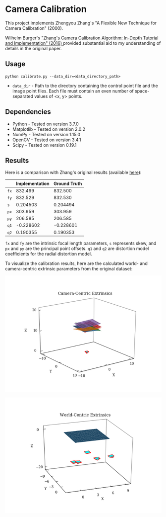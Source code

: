 # Camera Calibration

This project implements Zhengyou Zhang's "A Flexible New Technique for Camera Calibration" (2000).

Wilhelm Burger's ["Zhang's Camera Calibration Algorithm: In-Depth Tutorial and Implementation" (2016) ](http://staff.fh-hagenberg.at/burger/publications/reports/2016Calibration/Burger-CameraCalibration-20160516.pdf) provided substantial aid to my understanding of details in the original paper.

## Usage

`python calibrate.py --data_dir=<data_directory_path>`

* `data_dir` - Path to the directory containing the control point file and the image point files. Each file must contain an even number of space-separated values of <x, y> points.

## Dependencies

* Python - Tested on version 3.7.0
* Matplotlib - Tested on version 2.0.2
* NumPy - Tested on version 1.15.0
* OpenCV - Tested on version 3.4.1
* Scipy - Tested on version 0.19.1

## Results

Here is a comparison  with Zhang's original results (available [here](https://www.microsoft.com/en-us/research/uploads/prod/2016/12/completecalibration.txt)):

|    | Implementation | Ground Truth   |
|----|----------------|----------------|
|`fx`| 832.499        | 832.500        |
|`fy`| 832.529        | 832.530        |
|`s` |   0.204503     |   0.204494     |
|`px`| 303.959        | 303.959        |
|`py`| 206.585        | 206.585        |
|`q1`|  -0.228602     |  -0.228601     |
|`q2`|   0.190355     |   0.190353     |

`fx` and `fy` are the intrinsic focal length parameters, `s` represents skew, and `px` and `py` are the principal point offsets. `q1` and `q2` are distortion model coefficients for the radial distortion model.

To visualize the calibration results, here are the calculated world- and camera-centric extrinsic parameters from the original dataset:

![Camera-Centric](results/camera_centric_extrinsics.png)

![World-Centric](results/world_centric_extrinsics.png)